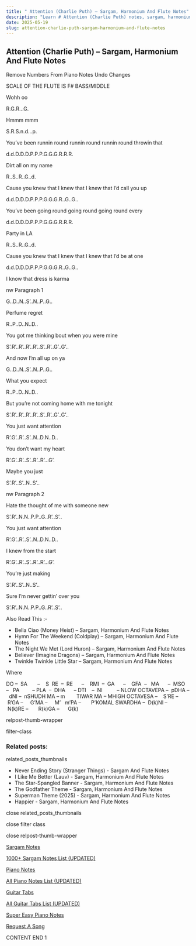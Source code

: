 ```yaml
---
title: " Attention (Charlie Puth) – Sargam, Harmonium And Flute Notes"
description: "Learn # Attention (Charlie Puth) notes, sargam, harmonium notations and flute notes. Easy step-by-step tutorial for beginners."
date: 2025-05-19
slug: attention-charlie-puth-sargam-harmonium-and-flute-notes
---
```


## Attention (Charlie Puth) – Sargam, Harmonium And Flute Notes

Remove Numbers From Piano Notes
Undo Changes

SCALE OF THE FLUTE IS F# BASS/MIDDLE

Wohh oo

R.G.R…G.

Hmmm mmm

S.R.S.n.d…p.

You’ve been runnin round runnin round runnin round throwin that

d.d.D.D.D.P.P.P.G.G.G.R.R.R.

Dirt all on my name

R..S..R..G..d.

Cause you knew that I knew that I knew that I’d call you up

d.d.D.D.D.P.P.P.G.G.G.R..G..G..

You’ve been going round going round going round every

d.d.D.D.D.P.P.P.G.G.G.R.R.R.

Party in LA

R..S..R..G..d.

Cause you knew that I knew that I knew that I’d be at one

d.d.D.D.D.P.P.P.G.G.G.R..G..G..

I know that dress is karma

nw Paragraph 1

G..D..N..S’..N..P..G..

Perfume regret

R..P..D..N..D..

You got me thinking bout when you were mine

S’.R’..R’..R’..R’..S’..R’..G’..G’..

And now I’m all up on ya

G..D..N..S’..N..P..G..

What you expect

R..P..D..N..D..

But you’re not coming home with me tonight

S’.R’..R’..R’..R’..S’..R’..G’..G’..

You just want attention

R’.G’..R’..S’..N..D.N..D..

You don’t want my heart

R’.G’..R’..S’..R’..R’…G’.

Maybe you just

S’.R’..S’..N..S’..

nw Paragraph 2

Hate the thought of me with someone new

S’.R’..N.N..P.P..G..R’..S’..

You just want attention

R’.G’..R’..S’..N..D.N..D..

I knew from the start

R’.G’..R’..S’..R’..R’…G’.

You’re just making

S’.R’..S’..N..S’..

Sure I’m never gettin’ over you

S’.R’..N.N..P.P..G..R’..S’..

Also Read This :-

- Bella Ciao (Money Heist) – Sargam, Harmonium And Flute Notes
- Hymn For The Weekend (Coldplay) – Sargam, Harmonium And Flute Notes
- The Night We Met (Lord Huron) – Sargam, Harmonium And Flute Notes
- Believer (Imagine Dragons) – Sargam, Harmonium And Flute Notes
- Twinkle Twinkle Little Star – Sargam, Harmonium And Flute Notes

Where

DO –  SA       –    S  RE  –  RE      –    RMI  –  GA      –    GFA  –   MA      –  MSO  –   PA         – PLA  –  DHA      – DTI    –  NI          – NLOW OCTAVEPA –  pDHA –  dNI –  nSHUDH MA – m        TIWAR MA – MHIGH OCTAVESA –    S’RE –     R’GA –     G’MA –     M’   m’PA –       P’KOMAL SWARDHA –  D(k)NI –       N(k)RE –       R(k)GA –      G(k)

relpost-thumb-wrapper

filter-class

### Related posts:

related_posts_thumbnails

- Never Ending Story (Stranger Things) - Sargam And Flute Notes
- I Like Me Better (Lauv) - Sargam, Harmonium And Flute Notes
- The Star-Spangled Banner - Sargam, Harmonium And Flute Notes
- The Godfather Theme - Sargam, Harmonium And Flute Notes
- Superman Theme (2025) - Sargam, Harmonium And Flute Notes
- Happier - Sargam, Harmonium And Flute Notes

close related_posts_thumbnails

close filter class

close relpost-thumb-wrapper

[Sargam Notes](/sargam-notes.html)

[1000+ Sargam Notes List (UPDATED)](/all-songs-list-sargam-notes.html)

[Piano Notes](/piano-notes.html)

[All Piano Notes List (UPDATED)](/all-songs-list-piano-notes.html)

[Guitar Tabs](/guitar-tabs.html)

[All Guitar Tabs List (UPDATED)](/all-songs-list-guitar-tabs.html)

[Super Easy Piano Notes](https://studywall.in/)

[Request A Song](/request-a-song.html)

CONTENT END 1
